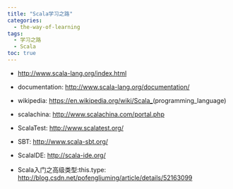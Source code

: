 ```yaml
---
title: "Scala学习之路"
categories:
  - the-way-of-learning
tags:
  - 学习之路
  - Scala
toc: true
---
```


* <http://www.scala-lang.org/index.html>
* documentation: <http://www.scala-lang.org/documentation/>
* wikipedia: <https://en.wikipedia.org/wiki/Scala_>(programming_language)
* scalachina: <http://www.scalachina.com/portal.php>

* ScalaTest: <http://www.scalatest.org/>
* SBT: <http://www.scala-sbt.org/>
* ScalaIDE: <http://scala-ide.org/>

* Scala入门之高级类型:this.type: <http://blog.csdn.net/pofengliuming/article/details/52163099>